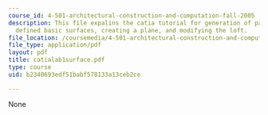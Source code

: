 ```yaml
---
course_id: 4-501-architectural-construction-and-computation-fall-2005
description: This file expalins the catia tutorial for generation of parametrically
  defined basic surfaces, creating a plane, and modifying the loft.
file_location: /coursemedia/4-501-architectural-construction-and-computation-fall-2005/b2340693edf51babf578133a13ceb2ce_catialab1surface.pdf
file_type: application/pdf
layout: pdf
title: catialab1surface.pdf
type: course
uid: b2340693edf51babf578133a13ceb2ce

---
```

None